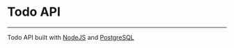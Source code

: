 # Todo API
* * *

Todo API built with [NodeJS](https://nodejs.org/en/) and [PostgreSQL](https://www.postgresql.org/)
